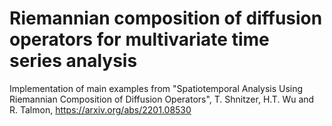 # Riemannian composition of diffusion operators for multivariate time series analysis

Implementation of main examples from "Spatiotemporal Analysis Using Riemannian Composition of Diffusion Operators", T. Shnitzer, H.T. Wu and R. Talmon, https://arxiv.org/abs/2201.08530
